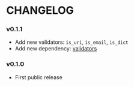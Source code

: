# CHANGELOG

### v0.1.1
* Add new validators: `is_uri`, `is_email`, `is_dict`
* Add new dependency: [validators](https://github.com/kvesteri/validators)

### v0.1.0
* First public release